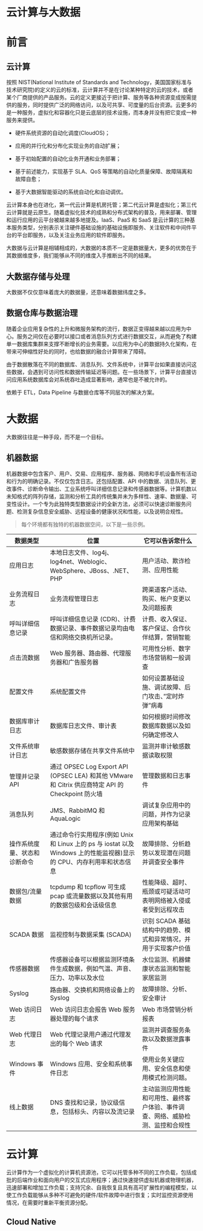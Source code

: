 # 云计算与大数据

# 前言

## 云计算

按照 NIST(National Institute of Standards and Technology，美国国家标准与技术研究院)的定义的云的标准，云计算并不是在讨论某种特定的云的技术，或者某个厂商提供的产品服务。云的定义更接近于把计算、服务等各种资源变成按需提供的服务，同时提供广泛的网络访问，以及可共享、可度量的后台资源。云更多的是一种服务，虚拟化和容器化只是云底层的技术设施，而本身并没有把它变成一种服务来提供。

- 硬件系统资源的自动化调度(CloudOS)；

- 应用的并行化和分布化实现业务的自动扩展；

- 基于初始配置的自动化业务开通和业务部署；

- 基于前述能力，实现基于 SLA、QoS 等策略的自动化质量保障、故障隔离和故障自愈；

- 基于大数据智能驱动的系统自动化和自动调优。

云计算本身也在进化，第一代云计算是机房托管；第二代云计算是虚拟化；第三代云计算就是云原生。随着虚拟化技术的成熟和分布式架构的普及，用来部署、管理和运行应用的云平台被越来越多地提及。IaaS、PaaS 和 SaaS 是云计算的三种基本服务类型，分别表示关注硬件基础设施的基础设施即服务、关注软件和中间件平台的平台即服务，以及关注业务应用的软件即服务。

大数据与云计算是相辅相成的，大数据的本质不一定是数据量大，更多的优势在于其数据维度多，我们能够从不同的维度入手推断出不同的结果。

## 大数据存储与处理

大数据不仅仅意味着庞大的数据量，还意味着数据纬度之多。

## 数据仓库与数据治理

随着企业应用复杂性的上升和微服务架构的流行，数据正变得越来越以应用为中心。服务之间仅在必要时以接口或者消息队列方式进行数据交互，从而避免了构建单一数据库集群来支撑不断增长的业务需要。以应用为中心的数据持久化架构，在带来可伸缩性好处的同时，也给数据的融合计算带来了障碍。

由于数据散落在不同的数据库、消息队列、文件系统中，计算平台如果直接访问这些数据，会遇到可访问性和数据传输延迟等问题。在一些场景下，计算平台直接访问应用系统数据库会对系统吞吐造成显著影响，通常也是不被允许的。

依赖于 ETL，Data Pipeline 与数据仓库等不同层次的解决方案。

# 大数据

大数据往往是一种手段，而不是一个目标。

## 机器数据

机器数据中包含客户、用户、交易、应用程序、服务器、网络和手机设备所有活动和行为的明确记录。不仅仅包含日志。还包括配置、API 中的数据、消息队列、更改事件、诊断命令输出、工业系统呼叫详细信息记录和传感器数据等。计算机数以未知格式的阵列存储，监测和分析工具的传统集并未为多样性、速率、数据量、可变性设计。一个专为此独特类型数据设计的全新方法，必须可以快速诊断服务问题、检测复杂信息安全威胁、远程设备的健康状况和性能，以及说明合规性。

> 每个环境都有独特的机器数据空间，以下是一些示例。

| 数据类型                     | 位置                                                                                                                 | 它可以告诉您什么                                                               |
| ---------------------------- | -------------------------------------------------------------------------------------------------------------------- | ------------------------------------------------------------------------------ |
| 应用日志                     | 本地日志文件、log4j、log4net、Weblogic、WebSphere、JBoss、.NET、PHP                                                  | 用户活动、欺诈检测、应用性能                                                   |
| 业务流程日志                 | 业务流程管理日志                                                                                                     | 跨渠道客户活动、购买、帐户变更以及问题报表                                     |
| 呼叫详细信息记录             | 呼叫详细信息记录 (CDR)、计费数据记录、事件数据记录均由电信和网络交换机所记录。                                       | 计费、收入保证、客户保证、合作伙伴结算，营销智能                               |
| 点击流数据                   | Web 服务器、路由器、代理服务器和广告服务器                                                                           | 可用性分析、数字市场营销和一般调查                                             |
| 配置文件                     | 系统配置文件                                                                                                         | 如何设置基础设施、调试故障、后门攻击、”定时炸弹”病毒                           |
| 数据库审计日志               | 数据库日志文件、审计表                                                                                               | 如何根据时间修改数据库数据以及如何确定修改人                                   |
| 文件系统审计日志             | 敏感数据存储在共享文件系统中                                                                                         | 监测并审计敏感数据读取权限                                                     |
| 管理并记录 API               | 通过 OPSEC Log Export API (OPSEC LEA) 和其他 VMware 和 Citrix 供应商特定 API 的 Checkpoint 防火墙                    | 管理数据和日志事件                                                             |
| 消息队列                     | JMS、RabbitMQ 和 AquaLogic                                                                                           | 调试复杂应用中的问题，并作为记录应用架构基础                                   |
| 操作系统度量、状态和诊断命令 | 通过命令行实用程序(例如 Unix 和 Linux 上的 ps 与 iostat 以及 Windows 上的性能监视器)显示的 CPU、内存利用率和状态信息 | 故障排除、分析趋势以发现潜在问题并调查安全事件                                 |
| 数据包/流量数据              | tcpdump 和 tcpflow 可生成 pcap 或流量数据以及其他有用的数据包级和会话级信息                                          | 性能降级、超时、瓶颈或可疑活动可表明网络被入侵或者受到远程攻击                 |
| SCADA 数据                   | 监视控制与数据采集 (SCADA)                                                                                           | 识别 SCADA 基础结构中的趋势、模式和异常情况，并用于实现客户价值                |
| 传感器数据                   | 传感器设备可以根据监测环境条件生成数据，例如气温、声音、压力、功率以及水位                                           | 水位监测、机器健康状态监测和智能家居监测                                       |
| Syslog                       | 路由器、交换机和网络设备上的 Syslog                                                                                  | 故障排除、分析、安全审计                                                       |
| Web 访问日志                 | Web 访问日志会报告 Web 服务器处理的每个请求                                                                          | Web 市场营销分析报表                                                           |
| Web 代理日志                 | Web 代理记录用户通过代理发出的每个 Web 请求                                                                          | 监测并调查服务条款以及数据泄露事件                                             |
| Windows 事件                 | Windows 应用、安全和系统事件日志                                                                                     | 使用业务关键应用、安全信息和使用模式检测问题。                                 |
| 线上数据                     | DNS 查找和记录，协议级信息，包括标头、内容以及流记录                                                                 | 主动监测应用性能和可用性、最终客户体验、事件调查、网络、威胁检测、监控和合规性 |

# 云计算

云计算作为一个虚拟化的计算机资源池，它可以托管多种不同的工作负载，包括成批的后端作业和面向用户的交互式应用程序；通过快速提供虚拟机器或物理机器，迅速部署和增加工作负载；支持冗余、自我恢复且具有高可扩展性的编程模型，以使工作负载能够从多种不可避免的硬件/软件故障中进行恢复；实时监控资源使用情况，在需要时重新平衡资源分配。

## Cloud Native
